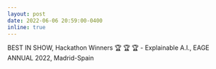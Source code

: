 ```yaml
---
layout: post
date: 2022-06-06 20:59:00-0400
inline: true
---
```


BEST IN SHOW, Hackathon Winners :trophy: :trophy: :trophy: - Explainable A.I., EAGE ANNUAL 2022, Madrid-Spain 


